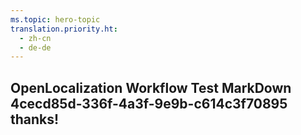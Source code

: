 ```yaml
---
ms.topic: hero-topic
translation.priority.ht: 
  - zh-cn
  - de-de
---
```

## OpenLocalization Workflow Test MarkDown 4cecd85d-336f-4a3f-9e9b-c614c3f70895 thanks!

